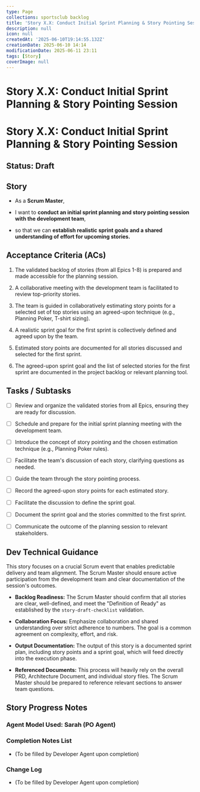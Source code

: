 ```yaml
---
type: Page
collections: sportsclub backlog
title: 'Story X.X: Conduct Initial Sprint Planning & Story Pointing Session'
description: null
icon: null
createdAt: '2025-06-10T19:14:55.132Z'
creationDate: 2025-06-10 14:14
modificationDate: 2025-06-11 23:11
tags: [Story]
coverImage: null
---
```


# Story X.X: Conduct Initial Sprint Planning & Story Pointing Session

# Story X.X: Conduct Initial Sprint Planning & Story Pointing Session

## Status: Draft

## Story

- As a **Scrum Master**,

- I want to **conduct an initial sprint planning and story pointing session with the development team**,

- so that we can **establish realistic sprint goals and a shared understanding of effort for upcoming stories.**

## Acceptance Criteria (ACs)

1. The validated backlog of stories (from all Epics 1-8) is prepared and made accessible for the planning session.

2. A collaborative meeting with the development team is facilitated to review top-priority stories.

3. The team is guided in collaboratively estimating story points for a selected set of top stories using an agreed-upon technique (e.g., Planning Poker, T-shirt sizing).

4. A realistic sprint goal for the first sprint is collectively defined and agreed upon by the team.

5. Estimated story points are documented for all stories discussed and selected for the first sprint.

6. The agreed-upon sprint goal and the list of selected stories for the first sprint are documented in the project backlog or relevant planning tool.

## Tasks / Subtasks

- [ ] Review and organize the validated stories from all Epics, ensuring they are ready for discussion.

- [ ] Schedule and prepare for the initial sprint planning meeting with the development team.

- [ ] Introduce the concept of story pointing and the chosen estimation technique (e.g., Planning Poker rules).

- [ ] Facilitate the team's discussion of each story, clarifying questions as needed.

- [ ] Guide the team through the story pointing process.

- [ ] Record the agreed-upon story points for each estimated story.

- [ ] Facilitate the discussion to define the sprint goal.

- [ ] Document the sprint goal and the stories committed to the first sprint.

- [ ] Communicate the outcome of the planning session to relevant stakeholders.

## Dev Technical Guidance

This story focuses on a crucial Scrum event that enables predictable delivery and team alignment. The Scrum Master should ensure active participation from the development team and clear documentation of the session's outcomes.

- **Backlog Readiness:** The Scrum Master should confirm that all stories are clear, well-defined, and meet the "Definition of Ready" as established by the `story-draft-checklist` validation.

- **Collaboration Focus:** Emphasize collaboration and shared understanding over strict adherence to numbers. The goal is a common agreement on complexity, effort, and risk.

- **Output Documentation:** The output of this story is a documented sprint plan, including story points and a sprint goal, which will feed directly into the execution phase.

- **Referenced Documents:** This process will heavily rely on the overall PRD, Architecture Document, and individual story files. The Scrum Master should be prepared to reference relevant sections to answer team questions.

## Story Progress Notes

### Agent Model Used: Sarah (PO Agent)

### Completion Notes List

- (To be filled by Developer Agent upon completion)

### Change Log

- (To be filled by Developer Agent upon completion)


